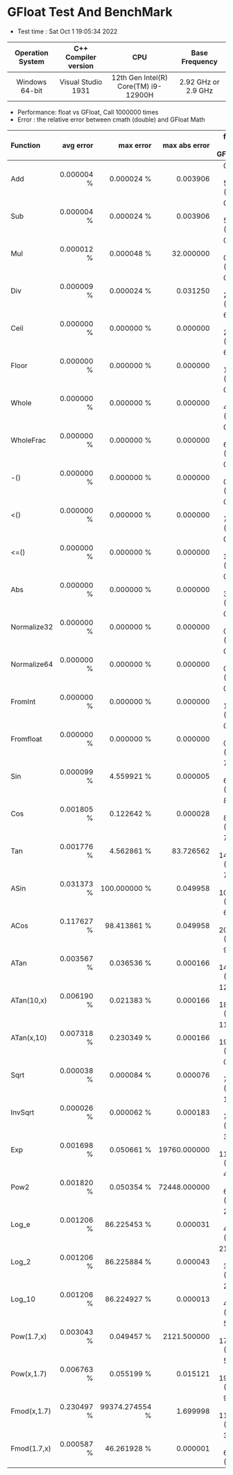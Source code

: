 # GFloat Test And BenchMark
 * Test time : Sat Oct  1 19:05:34 2022

|Operation System| C++ Compiler version |CPU  | Base Frequency  |
|:--:|:--:|:--:|:--:|
|Windows 64-bit|Visual Studio 1931|12th Gen Intel(R) Core(TM) i9-12900H|2.92 GHz or  2.9 GHz |
 * Performance: float vs GFloat,  Call 1000000 times
 * Error : the relative error between cmath (double) and GFloat Math 

|Function| avg error|max error| max abs error|float vs GFloat | float / GFloat |
|:--|--:|--:|--:|--:|--:|
|Add         |  0.000004 %|      0.000024 %|      0.003906| 0.55 vs  5.36  (ms)|0.10 |
|Sub         |  0.000004 %|      0.000024 %|      0.003906| 0.58 vs  5.26  (ms)|0.11 |
|Mul         |  0.000012 %|      0.000048 %|     32.000000| 0.44 vs  0.73  (ms)|0.60 |
|Div         |  0.000009 %|      0.000024 %|      0.031250| 0.62 vs  2.07  (ms)|0.30 |
|Ceil        |  0.000000 %|      0.000000 %|      0.000000| 6.08 vs  2.21  (ms)|**2.75** |
|Floor       |  0.000000 %|      0.000000 %|      0.000000| 6.04 vs  1.09  (ms)|**5.52** |
|Whole       |  0.000000 %|      0.000000 %|      0.000000| 0.40 vs  4.59  (ms)|0.09 |
|WholeFrac   |  0.000000 %|      0.000000 %|      0.000000| 0.38 vs  6.69  (ms)|0.06 |
|-()         |  0.000000 %|      0.000000 %|      0.000000| 0.46 vs  0.50  (ms)|0.92 |
|<()         |  0.000000 %|      0.000000 %|      0.000000| 0.48 vs  7.15  (ms)|0.07 |
|<=()        |  0.000000 %|      0.000000 %|      0.000000| 0.45 vs  3.87  (ms)|0.12 |
|Abs         |  0.000000 %|      0.000000 %|      0.000000| 0.35 vs  3.99  (ms)|0.09 |
|Normalize32 |  0.000000 %|      0.000000 %|      0.000000| 0.38 vs  0.93  (ms)|0.41 |
|Normalize64 |  0.000000 %|      0.000000 %|      0.000000| 0.37 vs  0.95  (ms)|0.39 |
|FromInt     |  0.000000 %|      0.000000 %|      0.000000| 0.40 vs  1.09  (ms)|0.37 |
|Fromfloat   |  0.000000 %|      0.000000 %|      0.000000| 0.35 vs  0.44  (ms)|0.81 |
|Sin         |  0.000099 %|      4.559921 %|      0.000005| 7.92 vs  6.89  (ms)|**1.15** |
|Cos         |  0.001805 %|      0.122642 %|      0.000028| 8.45 vs  8.12  (ms)|**1.04** |
|Tan         |  0.001776 %|      4.562861 %|     83.726562| 7.64 vs 14.52  (ms)|0.53 |
|ASin        |  0.031373 %|    100.000000 %|      0.049958| 7.68 vs 10.57  (ms)|0.73 |
|ACos        |  0.117627 %|     98.413861 %|      0.049958| 6.93 vs 20.86  (ms)|0.33 |
|ATan        |  0.003567 %|      0.036536 %|      0.000166| 9.42 vs 14.84  (ms)|0.63 |
|ATan(10,x)  |  0.006190 %|      0.021383 %|      0.000166|12.42 vs 18.49  (ms)|0.67 |
|ATan(x,10)  |  0.007318 %|      0.230349 %|      0.000166|11.31 vs 19.63  (ms)|0.58 |
|Sqrt        |  0.000038 %|      0.000084 %|      0.000076| 0.84 vs  7.93  (ms)|0.11 |
|InvSqrt     |  0.000026 %|      0.000062 %|      0.000183| 1.40 vs  7.08  (ms)|0.20 |
|Exp         |  0.001698 %|      0.050661 %|  19760.000000| 3.10 vs 11.18  (ms)|0.28 |
|Pow2        |  0.001820 %|      0.050354 %|  72448.000000| 4.88 vs  6.02  (ms)|0.81 |
|Log_e       |  0.001206 %|     86.225453 %|      0.000031| 2.98 vs  4.05  (ms)|0.74 |
|Log_2       |  0.001206 %|     86.225884 %|      0.000043|21.79 vs  3.70  (ms)|**5.89** |
|Log_10      |  0.001206 %|     86.224927 %|      0.000013| 2.76 vs  4.13  (ms)|0.67 |
|Pow(1.7,x)  |  0.003043 %|      0.049457 %|   2121.500000| 5.19 vs 17.06  (ms)|0.30 |
|Pow(x,1.7)  |  0.006763 %|      0.055199 %|      0.015121| 5.49 vs 19.07  (ms)|0.29 |
|Fmod(x,1.7) |  0.230497 %|  99374.274554 %|      1.699998| 9.41 vs 11.09  (ms)|0.85 |
|Fmod(1.7,x) |  0.000587 %|     46.261928 %|      0.000001| 3.68 vs  6.92  (ms)|0.53 |

